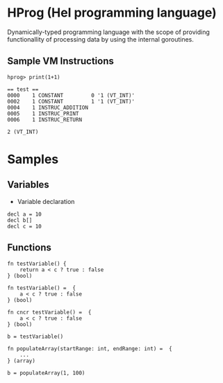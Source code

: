 # HProg (Hel programming language)

Dynamically-typed programming language with the scope of providing functionallity
of processing data by using the internal goroutines.

## Sample VM Instructions

```
hprog> print(1+1)

== test ==
0000    1 CONSTANT         0 '1 (VT_INT)'
0002    1 CONSTANT         1 '1 (VT_INT)'
0004    1 INSTRUC_ADDITION
0005    1 INSTRUC_PRINT
0006    1 INSTRUC_RETURN

2 (VT_INT)

```

# Samples

## Variables

- Variable declaration

```
decl a = 10
decl b[]
decl c = 10
```

## Functions

```
fn testVariable() {
    return a < c ? true : false
} (bool)

fn testVariable() =  {
    a < c ? true : false
} (bool)

fn cncr testVariable() =  {
    a < c ? true : false
} (bool)

b = testVariable()

fn populateArray(startRange: int, endRange: int) =  {
    ...
} (array)

b = populateArray(1, 100)
```
